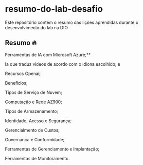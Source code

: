# resumo-do-lab-desafio
Este repositório contém o resumo das lições aprendidas durante o desenvolvimento do lab na DIO

## Resumo 🔥

Ferramentas de IA com Microsoft Azure;**

Ia que traduz videos de acordo com o idiona escolhido; e

Recursos Openai; 

Benefícios;

Tipos de Serviço de Nuvem;

Computação e Rede AZ900;

Tipos de Armazenamento;

Identidade, Acesso e Segurança;

Gerencialmento de Custos;

Governança e Conformidade;

Ferramentas de Gerenciamento e Implantação;

Ferramentas de Monitoramento.

